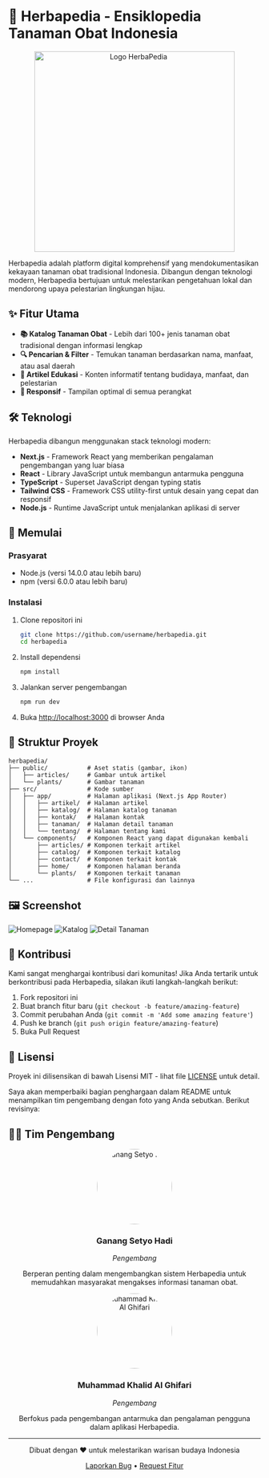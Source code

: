 # 🌿 Herbapedia - Ensiklopedia Tanaman Obat Indonesia

<div align="center">
  <img src="public/logo.jpg" alt="Logo HerbaPedia" width="400"/>
</div>

Herbapedia adalah platform digital komprehensif yang mendokumentasikan kekayaan tanaman obat tradisional Indonesia. Dibangun dengan teknologi modern, Herbapedia bertujuan untuk melestarikan pengetahuan lokal dan mendorong upaya pelestarian lingkungan hijau.

## ✨ Fitur Utama

- **📚 Katalog Tanaman Obat** - Lebih dari 100+ jenis tanaman obat tradisional dengan informasi lengkap
- **🔍 Pencarian & Filter** - Temukan tanaman berdasarkan nama, manfaat, atau asal daerah
- **📝 Artikel Edukasi** - Konten informatif tentang budidaya, manfaat, dan pelestarian
- **📱 Responsif** - Tampilan optimal di semua perangkat

## 🛠️ Teknologi

Herbapedia dibangun menggunakan stack teknologi modern:

- **Next.js** - Framework React yang memberikan pengalaman pengembangan yang luar biasa
- **React** - Library JavaScript untuk membangun antarmuka pengguna
- **TypeScript** - Superset JavaScript dengan typing statis
- **Tailwind CSS** - Framework CSS utility-first untuk desain yang cepat dan responsif
- **Node.js** - Runtime JavaScript untuk menjalankan aplikasi di server

## 🚀 Memulai

### Prasyarat

- Node.js (versi 14.0.0 atau lebih baru)
- npm (versi 6.0.0 atau lebih baru)

### Instalasi

1. Clone repositori ini
   ```bash
   git clone https://github.com/username/herbapedia.git
   cd herbapedia
   ```

2. Install dependensi
   ```bash
   npm install
   ```

3. Jalankan server pengembangan
   ```bash
   npm run dev
   ```

4. Buka [http://localhost:3000](http://localhost:3000) di browser Anda

## 📂 Struktur Proyek

```
herbapedia/
├── public/           # Aset statis (gambar, ikon)
│   ├── articles/     # Gambar untuk artikel
│   └── plants/       # Gambar tanaman
├── src/              # Kode sumber
│   ├── app/          # Halaman aplikasi (Next.js App Router)
│   │   ├── artikel/  # Halaman artikel
│   │   ├── katalog/  # Halaman katalog tanaman
│   │   ├── kontak/   # Halaman kontak
│   │   ├── tanaman/  # Halaman detail tanaman
│   │   └── tentang/  # Halaman tentang kami
│   └── components/   # Komponen React yang dapat digunakan kembali
│       ├── articles/ # Komponen terkait artikel
│       ├── catalog/  # Komponen terkait katalog
│       ├── contact/  # Komponen terkait kontak
│       ├── home/     # Komponen halaman beranda
│       └── plants/   # Komponen terkait tanaman
└── ...               # File konfigurasi dan lainnya
```

## 🖼️ Screenshot

![Homepage](public/readme/homepage.png)
![Katalog](public/readme/catalog.png)
![Detail Tanaman](public/readme/detail.png)

## 🌱 Kontribusi

Kami sangat menghargai kontribusi dari komunitas! Jika Anda tertarik untuk berkontribusi pada Herbapedia, silakan ikuti langkah-langkah berikut:

1. Fork repositori ini
2. Buat branch fitur baru (`git checkout -b feature/amazing-feature`)
3. Commit perubahan Anda (`git commit -m 'Add some amazing feature'`)
4. Push ke branch (`git push origin feature/amazing-feature`)
5. Buka Pull Request

## 📄 Lisensi

Proyek ini dilisensikan di bawah Lisensi MIT - lihat file [LICENSE](LICENSE) untuk detail.

Saya akan memperbaiki bagian penghargaan dalam README untuk menampilkan tim pengembang dengan foto yang Anda sebutkan. Berikut revisinya:

## 👨‍💻 Tim Pengembang

<div align="center">
  <img src="public/ganang.jpg" alt="Ganang Setyo Hadi" width="150" style="border-radius: 50%"/>
  <h3>Ganang Setyo Hadi</h3>
  <p><i>Pengembang</i></p>
  <p>Berperan penting dalam mengembangkan sistem Herbapedia untuk memudahkan masyarakat mengakses informasi tanaman obat.</p>
  
  <img src="public/alghi.jpg" alt="Muhammad Khalid Al Ghifari" width="150" style="border-radius: 50%"/>
  <h3>Muhammad Khalid Al Ghifari</h3>
  <p><i>Pengembang</i></p>
  <p>Berfokus pada pengembangan antarmuka dan pengalaman pengguna dalam aplikasi Herbapedia.</p>
</div>

---

<p align="center">Dibuat dengan ❤️ untuk melestarikan warisan budaya Indonesia</p>

<p align="center">
  <a href="https://github.com/username/herbapedia/issues">Laporkan Bug</a> •
  <a href="https://github.com/username/herbapedia/issues">Request Fitur</a>
</p>